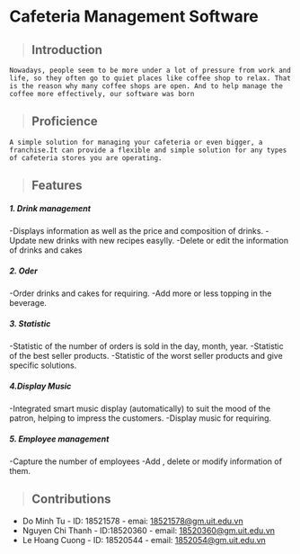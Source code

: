 # Cafeteria Management Software

> ## Introduction

	Nowadays, people seem to be more under a lot of pressure from work and life, so they often go to quiet places like coffee shop to relax. That is the reason why many coffee shops are open. And to help manage the coffee more effectively, our software was born  

> ## Proficience

	A simple solution for managing your cafeteria or even bigger, a franchise.It can provide a flexible and simple solution for any types of cafeteria stores you are operating.  

> ## Features

##### 1. Drink management
-Displays information as well as the price and composition of drinks.
-Update new drinks with new recipes easylly.
-Delete or edit the information of drinks and cakes
##### 2. Oder
-Order drinks and cakes for requiring.
-Add more or less topping in the beverage.
##### 3. Statistic
-Statistic of the number of orders is sold in the day, month, year.
-Statistic of the best seller products.
-Statistic of the worst seller products and give specific solutions.
##### 4.Display Music
-Integrated smart music display (automatically) to suit the mood of the patron, helping to impress the customers.
-Display music for requiring.
##### 5. Employee management
-Capture the number of employees
-Add , delete or modify information of them.

> ## Contributions

 - Do Minh Tu - ID: 18521578 - emai: <18521578@gm.uit.edu.vn>
 - Nguyen Chi Thanh - ID:18520360 - email: <18520360@gm.uit.edu.vn>
 - Le Hoang Cuong - ID: 18520544 - email: <1852054@gm.uit.edu.vn>

